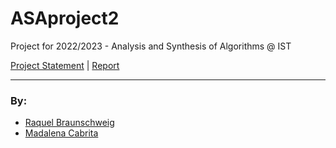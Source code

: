 # ASAproject2

Project for 2022/2023 - Analysis and Synthesis of Algorithms @ IST

[Project Statement](docs/p2.pdf) | [Report](docs/relatorioP2ASA.pdf)
___
### By:

- [Raquel Braunschweig](https://github.com/iquelli)
- [Madalena Cabrita](https://github.com/zzla333)